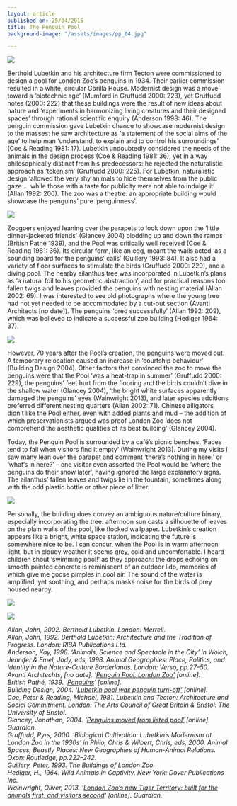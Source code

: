 ```yaml
---
layout: article
published-on: 25/04/2015
title: The Penguin Pool
background-image: "/assets/images/pp_04.jpg"

---
```

![](/assets/images/pp_01.jpg)

Berthold Lubetkin and his architecture firm Tecton were commissioned to design a pool for London Zoo’s penguins in 1934. Their earlier commission resulted in a white, circular Gorilla House. Modernist design was a move toward a ‘biotechnic age’ (Mumford in Gruffudd 2000: 223), yet Gruffudd notes (2000: 222) that these buildings were the result of new ideas about nature and ‘experiments in harmonizing living creatures and their designed spaces’ through rational scientific enquiry (Anderson 1998: 46). The penguin commission gave Lubetkin chance to showcase modernist design to the masses: he saw architecture as ‘a statement of the social aims of the age’ to help man ‘understand, to explain and to control his surroundings’ (Coe & Reading 1981: 17). Lubetkin undoubtedly considered the needs of the animals in the design process (Coe & Reading 1981: 36), yet in a way philosophically distinct from his predecessors: he rejected the naturalistic approach as ‘tokenism’ (Gruffudd 2000: 225). For Lubetkin, naturalistic design ‘allowed the very shy animals to hide themselves from the public gaze … while those with a taste for publicity were not able to indulge it’ (Allan 1992: 200). The zoo was a theatre: an appropriate building would showcase the penguins’ pure ‘penguinness’.

![](/assets/images/pp_02.jpg)

Zoogoers enjoyed leaning over the parapets to look down upon the ‘little dinner-jacketed friends’ (Glancey 2004) plodding up and down the ramps (British Pathé 1939), and the Pool was critically well received (Coe & Reading 1981: 36). Its circular form, like an egg, meant the walls acted ‘as a sounding board for the penguins’ calls’ (Guillery 1993: 84). It also had a variety of floor surfaces to stimulate the birds (Gruffudd 2000: 229), and a diving pool. The nearby ailanthus tree was incorporated in Lubetkin’s plans as ‘a natural foil to his geometric abstraction’, and for practical reasons too: fallen twigs and leaves provided the penguins with nesting material (Allan 2002: 69). I was interested to see old photographs where the young tree had not yet needed to be accommodated by a cut-out section (Avanti Architects \[no date\]). The penguins ‘bred successfully’ (Allan 1992: 209), which was believed to indicate a successful zoo building (Hediger 1964: 37).

![](/assets/images/pp_03.jpg)

However, 70 years after the Pool’s creation, the penguins were moved out. A temporary relocation caused an increase in ‘courtship behaviour’ (Building Design 2004). Other factors that convinced the zoo to move the penguins were that the Pool ‘was a heat-trap in summer’ (Gruffudd 2000: 229), the penguins’ feet hurt from the flooring and the birds couldn’t dive in the shallow water (Glancey 2004), ‘the bright white surfaces apparently damaged the penguins’ eyes (Wainwright 2013), and later species additions preferred different nesting quarters (Allan 2002: 71). Chinese alligators didn’t like the Pool either, even with added plants and mud – the addition of which preservationists argued was proof London Zoo ‘does not comprehend the aesthetic qualities of its best building’ (Glancey 2004).

Today, the Penguin Pool is surrounded by a café’s picnic benches. ‘Faces tend to fall when visitors find it empty’ (Wainwright 2013). During my visits I saw many lean over the parapet and comment ‘there’s nothing in here!’ or ‘what’s in here?’ – one visitor even asserted the Pool would be ‘where the penguins do their show later’, having ignored the large explanatory signs. The ailanthus’ fallen leaves and twigs lie in the fountain, sometimes along with the odd plastic bottle or other piece of litter.

![](/assets/images/pp_04.jpg)

Personally, the building does convey an ambiguous nature/culture binary, especially incorporating the tree: afternoon sun casts a silhouette of leaves on the plain walls of the pool, like flocked wallpaper. Lubetkin’s creation appears like a bright, white space station, indicating the future is somewhere nice to be. I can concur, when the Pool is in warm afternoon light, but in cloudy weather it seems grey, cold and uncomfortable. I heard children shout ‘swimming pool!’ as they approach: the drops echoing on smooth painted concrete is reminiscent of an outdoor lido, memories of which give me goose pimples in cool air. The sound of the water is amplified, yet soothing, and perhaps masks noise for the birds of prey housed nearby.

![](/assets/images/pp_05.jpg)

![](/assets/images/pp_06.jpg)

_Allan, John, 2002. Berthold Lubetkin. London: Merrell.  
 Allan, John, 1992. Berthold Lubetkin: Architecture and the Tradition of Progress. London: RIBA Publications Ltd.  
 Anderson, Kay, 1998. ‘Animals, Science and Spectacle in the City’ in Wolch, Jennifer & Emel, Jody, eds, 1998. Animal Geographies: Place, Politics, and Identity in the Nature-Culture Borderlands. London: Verso, pp.27–50.  
 Avanti Architechts, \[no date\]. ‘_[_Penguin Pool, London Zoo’_](http://avantiarchitects.co.uk/project/penguin-pool-london-zoo/#4) _\[online\].  
 British Pathé, 1939. ‘_[_Penguins_](http://www.britishpathe.com/video/penguins-3/query/penguins+london)_‘ \[online\].  
 Building Design, 2004. ‘_[_Lubetkin pool was penguin turn-off’_](http://www.bdonline.co.uk/lubetkin-pool-was-penguin-turn-off/3038063.article) _\[online\].  
 Coe, Peter & Reading, Michael, 1981. Lubetkin and Tecton: Architecture and Social Commitment. London: The Arts Council of Great Britain & Bristol: The University of Bristol.  
 Glancey, Jonathan, 2004. ‘_[_Penguins moved from listed pool’_](http://www.theguardian.com/uk/2004/jul/03/arts.artsnews) _\[online\]. Guardian.  
 Gruffudd, Pyrs, 2000. ‘Biological Cultivation: Lubetkin’s Modernism at London Zoo in the 1930s’ in Philo, Chris & Wilbert, Chris, eds, 2000. Animal Spaces, Beastly Places: New Geographies of Human-Animal Relations. Oxon: Routledge, pp.222–242.  
 Guillery, Peter, 1993. The Buildings of London Zoo.  
 Hediger, H., 1964. Wild Animals in Captivity. New York: Dover Publications Inc.  
 Wainwright, Oliver, 2013. ‘_[_London Zoo’s new Tiger Territory: built for the animals first, and visitors second_](http://www.theguardian.com/artanddesign/architecture-design-blog/2013/mar/20/london-zoo-new-tiger-territory)_‘ \[online\]. Guardian._
